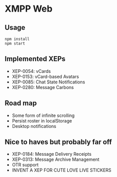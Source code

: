# XMPP Web

## Usage

    npm install
    npm start

## Implemented XEPs

- XEP-0054: vCards
- XEP-0153: vCard-based Avatars
- XEP-0085: Chat State Notifications
- XEP-0280: Message Carbons

## Road map

- Some form of infinite scrolling
- Persist roster in localStorage
- Desktop notifications

## Nice to haves but probably far off

- XEP-0184: Message Delivery Receipts
- XEP-0313: Message Archive Management
- OTR support
- INVENT A XEP FOR CUTE LOVE LIVE STICKERS
